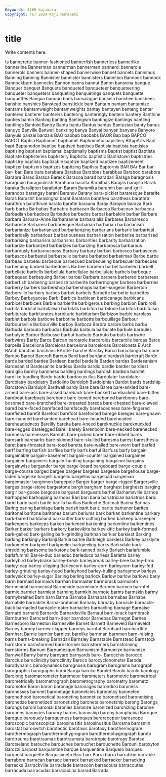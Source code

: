 ```yaml
---
Keywords: 1169 kojimura
Copyright: (C) 2024 Koji Murakami
---
```


# title

Write contents here.



ts bannerette banner-fashioned
bannerfish bannerless bannerlike bannerline Bannerman bannerman bannermen bannerol bannerole bannerols
banners banner-shaped bannerwise bannet bannets bannimus Banning banning Bannister bannister
bannisters bannition Bannock bannock Bannockburn bannocks Bannon banns bannut Banon
banovina banque Banquer banquet Banquete banqueted banqueteer banqueteering banqueter banqueters
banqueting banquetings banquets banquette banquettes Banquo banquo bans bansalague bansela
banshee banshees banshie banshies Banstead banstickle bant Bantam bantam bantamize
bantams bantamweight bantamweights bantay bantayan banteng banter bantered banterer banterers
bantering banteringly banters bantery Banthine banties bantin Banting banting Bantingism
bantingize bantings bantling bantlings Bantoid Bantry Bantu bantu Bantus bantus
Bantustan banty banus banuyo Banville Banwell banxring banya Banyai banyan
banyans Banyoro Banyuls banzai banzais BAO baobab baobabs BAOR Bap
bap BAPCO BAPCT Baphia Baphomet baphomet Baphometic bapistery BAppArts Bapt
bapt Baptanodon baptise baptised baptises Baptisia baptisia baptisias baptising baptism
baptismal baptismally baptisms Baptist baptist Baptista Baptiste baptisteries baptistery Baptistic
baptistic Baptistown baptistries baptistry baptists baptizable baptize baptized baptizee baptizement
baptizer baptizers baptizes baptizing Baptlsta Baptornis BAR BAr Bar bar
bar- bar. Bara bara barabara Barabas Barabbas barabbas Baraboo barabora
Barabra Barac Baraca Barack Baracoa barad baradari Baraga baragnosis baragouin
baragouinish Barahona baraita Baraithas Barajas barajillo Barak baraka Baralipton baralipton
Baram Baramika baramin bar-and-grill barandos barangay barani Baranov Barany bara-picklet
bararesque bararite Baras Barashit barasingha barat Barataria barathea baratheas barathra
barathron barathrum barato baratte barauna Baray Barayon baraza Barb barb
barba Barbabas Barbabra barbacan Barbacoa Barbacoan barbacou Barbadian barbadoes Barbados
barbados barbal barbaloin barbar Barbara barbara Barbara-Anne Barbaraanne barbaralalia Barbarea
Barbaresco Barbarese Barbaresi barbaresque Barbarian barbarian barbarianism barbarianize barbarianized barbarianizing
barbarians barbaric barbarical barbarically barbarious barbariousness barbarisation barbarise barbarised barbarising
barbarism barbarisms barbarities barbarity barbarization barbarize barbarized barbarizes barbarizing Barbarossa
barbarous barbarously barbarousness Barbary barbary barbas barbasco barbascoes barbascos barbastel
barbastelle barbate barbated barbatimao Barbe barbe Barbeau barbeau barbecue barbecued
barbecueing barbecuer barbecues barbecuing barbed barbedness Barbee barbeiro barbel barbeled
barbell barbellate barbells barbellula barbellulae barbellulate barbels barbeque barbequed barbequing
Barber barber Barbera barbera barbered barberess barberfish barbering barberish barberite
barbermonger barbero barberries barberry barbers barbershop barbershops barber-surgeon Barberton Barberville
barbery barbes barbet barbets Barbette barbette barbettes Barbey Barbeyaceae Barbi
Barbica barbican barbicanage barbicans barbicel barbicels Barbie barbierite barbigerous barbing
barbion Barbirolli barbita barbital barbitalism barbitals barbiton barbitone barbitos barbituism
barbiturate barbiturates barbituric barbiturism Barbizon barble barbless barblet barbola barbone
barbotine barbotte barbouillage Barbour Barboursville Barbourville barboy Barboza Barbra barbre
barbs barbu Barbuda barbudo barbudos Barbula barbula barbulate barbule barbules
barbulyie Barbur Barbusse barbut barbute Barbuto barbuts barbwire barbwires Barby
Barca Barcan barcarole barcaroles barcarolle barcas Barce barcella Barcellona Barcelona
barcelona barcelonas Barceloneta B.Arch. BArch barchan barchans BArchE barche Barclay
Barco barcolongo barcone Barcoo Barcot Barcroft Barcus Bard bard bardane
bardash bardcraft Barde barde barded bardee Bardeen bardel bardelle Barden
bardes Bardesanism Bardesanist Bardesanite bardess Bardia bardic bardie bardier bardiest
bardiglio bardily bardiness barding bardings bardish bardism bardlet bardlike bardling
Bardo bardo bardocucullus Bardolater bardolater Bardolatry bardolatry Bardolino Bardolph Bardolphian
Bardot bards bardship Bardstown Bardulph Bardwell bardy Bare bare Barea
bare-ankled bare-armed bare-ass bare-assed bareback bare-backed barebacked bare-bitten bareboat bareboats
barebone bare-boned bareboned barebones bare-bosomed bare-branched bare-breasted bareca bare-chested bare-clawed
bared bare-faced barefaced barefacedly barefacedness bare-fingered barefisted barefit Barefoot barefoot
barefooted barege bareges bare-gnawn bare-handed barehanded barehead bare-headed bareheaded bareheadedness
Bareilly bareka bare-kneed bareknuckle bareknuckled bare-legged barelegged Bareli barely Barenboim
bare-necked barenecked bareness barenesses Barents bare-picked barer bare-ribbed bares baresark
baresarks bare-skinned bare-skulled baresma barest baresthesia baret bare-throated bare-toed baretta
bare-walled bare-worn barf barfed barff barfing barfish barflies barfly barfs
barful Barfuss barfy bargain bargainable bargain-basement bargain-counter bargained bargainee bargainer
bargainers bargain-hunting bargaining bargainor bargains bargainwise bargander barge barge-board bargeboard
barge-couple barge-course barged bargee bargeer bargees bargeese bargehouse barge-laden bargelike
bargelli bargello bargellos bargeload bargeman bargemaster bargemen bargepole Barger barger
barge-rigged Bargersville barges barge-stone bargestone bargh bargham barghest barghests barging
bargir bar-goose bargoose barguest barguests barhal Barhamsville barhop barhopped barhopping
barhops Bari bari baria bariatrician bariatrics baric barid barie barih
barile barilla barillas Bariloche Barimah Barina Barinas Baring baring bariolage
baris barish barit barit. barite baritenor barites baritonal baritone baritones
barium bariums bark barkan barkantine barkary bark-bared barkbound barkcutter bark-cutting
barked barkeep barkeeper barkeepers barkeeps barken barkened barkening barkentine barkentines
Barker barker barkers barkery barkevikite barkevikitic barkey bark-formed bark-galled bark-galling
bark-grinding barkhan barkier barkiest Barking barking barkingly Barkinji Barkla barkle
Barkleigh barkless Barkley barklyite barkometer barkpeel barkpeeler barkpeeling barks Barksdale
bark-shredding barksome barkstone bark-tanned barky Barlach barlafumble barlafummil Bar-le-duc barleduc
barleducs barless Barletta barley barleybird barleybrake barley-break barleybreak barley-bree barley-broo
barley-cap barley-clipping Barleycorn barley-corn barleycorn barley-fed barley-grinding barley-hood barleyhood barley-hulling
barleymow barleys barleysick barley-sugar Barling barling barlock Barlow barlow barlows
barly barm barmaid barmaids barman barmaster barmbrack barmcloth Barmecidal barmecidal
Barmecide barmecide Barmen barmen barmfel barmie barmier barmiest barming barmkin
barmote barms barmskin barmy barmybrained Barn barn Barna Barnaba Barnabas
barnabas Barnabe Barnabite barnabite Barna-brahman Barnaby barnaby barnacle barnacle-back barnacled
barnacle-eater barnacles barnacling barnage Barnaise Barnard barnard Barnardo Barnardsville Barnaul
barn-brack barnbrack Barnburner Barncard barn-door barndoor Barnebas Barnegat Barnes Barnesboro
Barneston Barnesville Barnet Barnett Barneveld Barneveldt Barney barney barney-clapper barneys
barnful Barnhard barnhardtite Barnhart Barnie barnier barniest barnlike barnman barnmen
barn-raising barns barns-breaking Barnsdall Barnsley Barnstable Barnstead Barnstock barnstorm barnstormed
barnstormer barnstormers barnstorming barnstorms Barnum Barnumesque Barnumism Barnumize barnumize Barnwell
Barny barny barnyard barnyards baro- Barocchio barocco Barocius baroclinicity baroclinity
Baroco barocyclonometer Baroda barodynamic barodynamics barognosis barogram barograms barograph barographic
barographs baroi Baroja baroko Barolet Barolo barolo barology Barolong baromacrometer
barometer barometers barometric barometrical barometrically barometrograph barometrography barometry barometz baromotor
Baron baron baronage baronages baronduki baroness baronesses baronet baronetage baronetcies
baronetcy baroneted baronethood baronetical baroneting baronetise baronetised baronetising baronetize baronetized
baronetizing baronets baronetship barong Baronga barongs baroni baronial baronies baronize
baronized baronizing baronne baronnes baronries baronry barons baronship barony barophobia
Baroque baroque baroquely baroqueness baroques baroreceptor baroscope baroscopic baroscopical barosinusitis
barosinusitus Barosma barosmin barostat baroswitch barotactic barotaxis barotaxy barothermogram barothermograph
barothermohygrogram barothermohygrograph baroto barotrauma barotraumas barotraumata barotropic barotropy Barotse Barotseland
barouche barouches barouchet barouchette Barouni baroxyton Barozzi barpost barquantine barque
barquentine Barquero barques barquest barquette Barquisimeto Barr barr Barra barra
barrabkie barrable barrabora barracan barrace barrack barracked barracker barracking barracks
Barrackville barraclade barracoon barracouta barracoutas barracuda barracudas barracudina barrad Barrada
